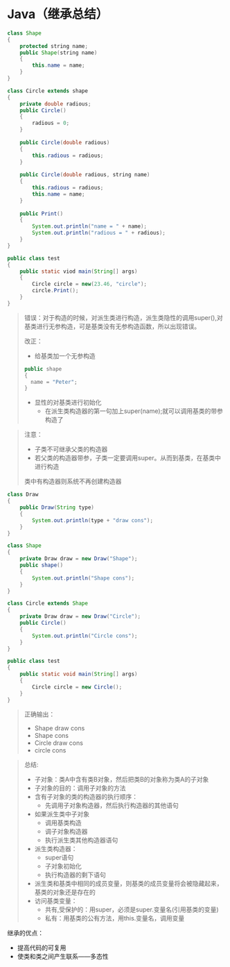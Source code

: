 # Java（继承总结）

```java
class Shape
{
    protected string name;
    public Shape(string name)
    {
        this.name = name;
    }
}

class Circle extends shape
{
	private double radious;
	public Circle()
    {
    	radious = 0;
    }
    
    public Circle(double radious)
    {
    	this.radious = radious;
    }
    
    public Circle(double radious, string name)
    {
    	this.radious = radious;
    	this.name = name;
    }
    
    public Print()
    {
    	System.out.println("name = " + name);
    	System.out.println("radious = " + radious);
    }
}

public class test
{
    public static viod main(String[] args)
    {
        Circle circle = new(23.46, "circle");
        circle.Print();
    }
}
```

> 错误：对于构造的时候，对派生类进行构造，派生类隐性的调用super(),对基类进行无参构造，可是基类没有无参构造函数，所以出现错误。
>
> 改正：
>
> - 给基类加一个无参构造
>
> ```java
> public shape
> {
> 	name = "Peter";
> }
> ```
>
> - 显性的对基类进行初始化
>   - 在派生类构造器的第一句加上super(name);就可以调用基类的带参构造了



> 注意：
>
> - 子类不可继承父类的构造器
> - 若父类的构造器带参，子类一定要调用super。从而到基类，在基类中进行构造
>
> 类中有构造器则系统不再创建构造器



```java
class Draw
{
    public Draw(String type)
    {
        System.out.println(type + "draw cons");
    }
}

class Shape
{
    private Draw draw = new Draw("Shape");
    public shape()
    {
        System.out.println("Shape cons");
    }
}

class Circle extends Shape
{
	private Draw draw = new Draw("Circle");
	public Circle()
    {
    	System.out.println("Circle cons");
    }
}

public class test
{
    public static void main(String[] args)
    {
        Circle circle = new Circle();
    }
}
```

> 正确输出：
>
> - Shape draw cons
> - Shape cons
> - Circle draw cons
> - circle cons



> 总结:
>
> - 子对象：类A中含有类B对象，然后把类B的对象称为类A的子对象
> - 子对象的目的：调用子对象的方法
> - 含有子对象的类的构造器的执行顺序：
>   - 先调用子对象构造器，然后执行构造器的其他语句
> - 如果派生类中子对象
>   - 调用基类构造
>   - 调子对象构造器
>   - 执行派生类其他构造器语句
> - 派生类构造器：
>   - super语句
>   - 子对象初始化
>   - 执行构造器的剩下语句
> - 派生类和基类中相同的成员变量，则基类的成员变量将会被隐藏起来，基类的对象还是存在的
> - 访问基类变量：
>   - 共有,受保护的：用super，必须是super.变量名(引用基类的变量)
>   - 私有：用基类的公有方法，用this.变量名，调用变量



继承的优点：

- 提高代码的可复用
- 使类和类之间产生联系——多态性



